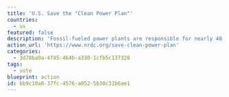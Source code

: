 ```yaml
---
title: 'U.S. Save the "Clean Power Plan"'
countries:
  - us
featured: false
description: 'Fossil-fueled power plants are responsible for nearly 40 percent of America’s carbon footprint. The Clean Power Plan calls for setting limits on this climate-warming pollution from these power plants, specifically at least 32 percent by 2030, compared to 2005 levels. By 2030, the Clean Power Plan could save the United States $20 billion in climate-related costs and deliver up to $34 billion in health benefits.'
action_url: 'https://www.nrdc.org/save-clean-power-plan'
categories:
  - 3d78ba9a-4f85-464b-a330-1cfb5c137328
tags:
  - vote
blueprint: action
id: bb9c10a8-37fc-4576-a052-5b30c31b6ae1
---
```

